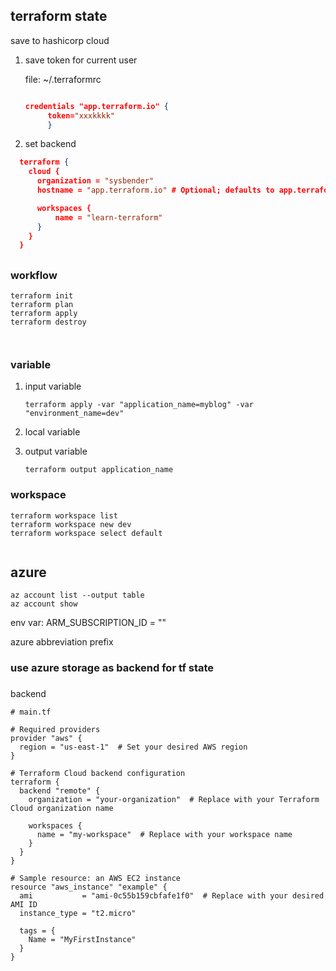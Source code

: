 ## terraform state

save to hashicorp cloud

1. save token for current user

   file: ~/.terraformrc

   ```json

   credentials "app.terraform.io" {
        token="xxxkkkk"
        }
   ```

2. set backend

```json
  terraform {
    cloud {
      organization = "sysbender"
      hostname = "app.terraform.io" # Optional; defaults to app.terraform.io

      workspaces {
          name = "learn-terraform"
      }
    }
  }
```

##

### workflow

```shell
terraform init
terraform plan
terraform apply
terraform destroy



```

### variable

1. input variable
   ```shell
   terraform apply -var "application_name=myblog" -var "environment_name=dev"
   ```
1. local variable

1. output variable

   `terraform output application_name`

### workspace

```shell
terraform workspace list
terraform workspace new dev
terraform workspace select default


```

## azure

```shell
az account list --output table
az account show
```

env var: ARM_SUBSCRIPTION_ID = ""

azure abbreviation prefix

### use azure storage as backend for tf state

###

backend

```
# main.tf

# Required providers
provider "aws" {
  region = "us-east-1"  # Set your desired AWS region
}

# Terraform Cloud backend configuration
terraform {
  backend "remote" {
    organization = "your-organization"  # Replace with your Terraform Cloud organization name

    workspaces {
      name = "my-workspace"  # Replace with your workspace name
    }
  }
}

# Sample resource: an AWS EC2 instance
resource "aws_instance" "example" {
  ami           = "ami-0c55b159cbfafe1f0"  # Replace with your desired AMI ID
  instance_type = "t2.micro"

  tags = {
    Name = "MyFirstInstance"
  }
}

```

